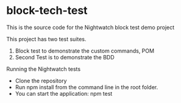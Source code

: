 # block-tech-test
This is the source code for the Nightwatch block test demo project

This project has two test suites.
1. Block test to demonstrate the custom commands, POM 
2. Second Test is to demonstrate the BDD


Running the Nightwatch tests

* Clone the repository
* Run npm install from the command line in the root folder.
* You can start the application: npm test
